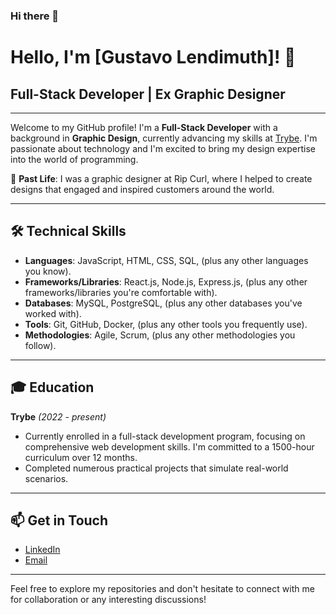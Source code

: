### Hi there 👋

# Hello, I'm [Gustavo Lendimuth]! 👋

## Full-Stack Developer | Ex Graphic Designer

---

Welcome to my GitHub profile! I'm a **Full-Stack Developer** with a background in **Graphic Design**, currently advancing my skills at [Trybe](https://www.betrybe.com/). I'm passionate about technology and I'm excited to bring my design expertise into the world of programming. 

💼 **Past Life**: I was a graphic designer at Rip Curl, where I helped to create designs that engaged and inspired customers around the world.

---

## 🛠️ Technical Skills

- **Languages**: JavaScript, HTML, CSS, SQL, (plus any other languages you know).
- **Frameworks/Libraries**: React.js, Node.js, Express.js, (plus any other frameworks/libraries you're comfortable with).
- **Databases**: MySQL, PostgreSQL, (plus any other databases you've worked with).
- **Tools**: Git, GitHub, Docker, (plus any other tools you frequently use).
- **Methodologies**: Agile, Scrum, (plus any other methodologies you follow).

---

## 🎓 Education

**Trybe** _(2022 - present)_
- Currently enrolled in a full-stack development program, focusing on comprehensive web development skills. I'm committed to a 1500-hour curriculum over 12 months.
- Completed numerous practical projects that simulate real-world scenarios.

---

## 📫 Get in Touch

- [LinkedIn](https://www.linkedin.com/in/gustavolendimuth/?locale=en_US)
- [Email](gustavolendimuth@gmail.com)

---

Feel free to explore my repositories and don't hesitate to connect with me for collaboration or any interesting discussions!

